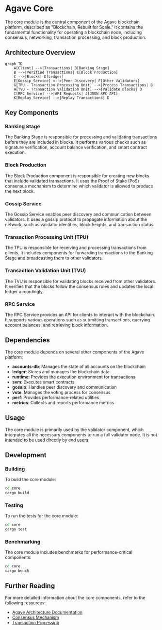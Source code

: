 # Agave Core

The core module is the central component of the Agave blockchain platform, described as "Blockchain, Rebuilt for Scale." It contains the fundamental functionality for operating a blockchain node, including consensus, networking, transaction processing, and block production.

## Architecture Overview

```mermaid
graph TD
    A[Client] -->|Transactions| B[Banking Stage]
    B -->|Verified Transactions| C[Block Production]
    C -->|Blocks| D[Ledger]
    E[Gossip Service] <-->|Peer Discovery| F[Other Validators]
    G[TPU - Transaction Processing Unit] -->|Process Transactions| B
    H[TVU - Transaction Validation Unit] -->|Validate Blocks| D
    I[RPC Service] -->|API Requests| J[JSON RPC API]
    K[Replay Service] -->|Replay Transactions| D
```

## Key Components

### Banking Stage
The Banking Stage is responsible for processing and validating transactions before they are included in blocks. It performs various checks such as signature verification, account balance verification, and smart contract execution.

### Block Production
The Block Production component is responsible for creating new blocks that include validated transactions. It uses the Proof of Stake (PoS) consensus mechanism to determine which validator is allowed to produce the next block.

### Gossip Service
The Gossip Service enables peer discovery and communication between validators. It uses a gossip protocol to propagate information about the network, such as validator identities, block heights, and transaction status.

### Transaction Processing Unit (TPU)
The TPU is responsible for receiving and processing transactions from clients. It includes components for forwarding transactions to the Banking Stage and broadcasting them to other validators.

### Transaction Validation Unit (TVU)
The TVU is responsible for validating blocks received from other validators. It verifies that the blocks follow the consensus rules and updates the local ledger accordingly.

### RPC Service
The RPC Service provides an API for clients to interact with the blockchain. It supports various operations such as submitting transactions, querying account balances, and retrieving block information.

## Dependencies

The core module depends on several other components of the Agave platform:

- **accounts-db**: Manages the state of all accounts on the blockchain
- **ledger**: Stores and manages the blockchain data
- **runtime**: Provides the execution environment for transactions
- **svm**: Executes smart contracts
- **gossip**: Handles peer discovery and communication
- **vote**: Manages the voting process for consensus
- **perf**: Provides performance-related utilities
- **metrics**: Collects and reports performance metrics

## Usage

The core module is primarily used by the validator component, which integrates all the necessary components to run a full validator node. It is not intended to be used directly by end users.

## Development

### Building

To build the core module:

```bash
cd core
cargo build
```

### Testing

To run the tests for the core module:

```bash
cd core
cargo test
```

### Benchmarking

The core module includes benchmarks for performance-critical components:

```bash
cd core
cargo bench
```

## Further Reading

For more detailed information about the core components, refer to the following resources:

- [Agave Architecture Documentation](https://docs.anza.xyz/architecture)
- [Consensus Mechanism](https://docs.anza.xyz/implemented-proposals/tower-bft)
- [Transaction Processing](https://docs.anza.xyz/validator/transaction-processing)
